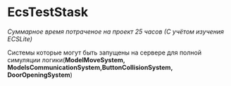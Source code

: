 # EcsTestStask

<i>Суммарное время потраченое на проект 25 часов (С учётом изучения ECSLite)</i>

Системы которые могут быть запущены на сервере для полной симуляции логики(<b>ModelMoveSystem, ModelsCommunicationSystem,ButtonCollisionSystem, DoorOpeningSystem</b>)
